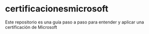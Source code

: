 # certificacionesmicrosoft
Este repositorio es una guía paso a paso para entender y aplicar una certificación de Microsoft
